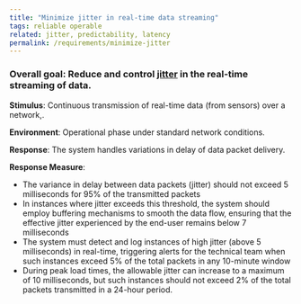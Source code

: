 ```yaml
---
title: "Minimize jitter in real-time data streaming"
tags: reliable operable
related: jitter, predictability, latency
permalink: /requirements/minimize-jitter
---
```


<div class="quality-requirement" markdown="1">

### Overall goal: Reduce and control [jitter](/qualities/jitter) in the real-time streaming of data.


**Stimulus**: Continuous transmission of real-time data (from sensors) over a network,.

**Environment**: Operational phase under standard network conditions.

**Response**: The system handles variations in delay of data packet delivery.

**Response Measure**:

* The variance in delay between data packets (jitter) should not exceed 5 milliseconds for 95% of the transmitted packets
* In instances where jitter exceeds this threshold, the system should employ buffering mechanisms to smooth the data flow, ensuring that the effective jitter experienced by the end-user remains below 7 milliseconds
* The system must detect and log instances of high jitter (above 5 milliseconds) in real-time, triggering alerts for the technical team when such instances exceed 5% of the total packets in any 10-minute window
* During peak load times, the allowable jitter can increase to a maximum of 10 milliseconds, but such instances should not exceed 2% of the total packets transmitted in a 24-hour period.

</div><br>